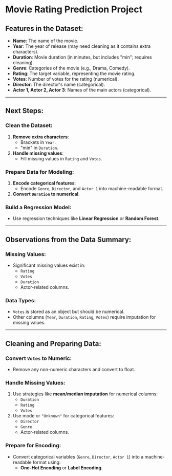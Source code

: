 # Movie Rating Prediction Project

## Features in the Dataset:
- **Name**: The name of the movie.
- **Year**: The year of release (may need cleaning as it contains extra characters).
- **Duration**: Movie duration (in minutes, but includes "min"; requires cleaning).
- **Genre**: Categories of the movie (e.g., Drama, Comedy).
- **Rating**: The target variable, representing the movie rating.
- **Votes**: Number of votes for the rating (numerical).
- **Director**: The director's name (categorical).
- **Actor 1, Actor 2, Actor 3**: Names of the main actors (categorical).

---

## Next Steps:

### Clean the Dataset:
1. **Remove extra characters**:
   - Brackets in `Year`.
   - "min" in `Duration`.
2. **Handle missing values**:
   - Fill missing values in `Rating` and `Votes`.

### Prepare Data for Modeling:
1. **Encode categorical features**:
   - Encode `Genre`, `Director`, and `Actor 1` into machine-readable format.
2. **Convert `Duration` to numerical**.

### Build a Regression Model:
- Use regression techniques like **Linear Regression** or **Random Forest**.

---

## Observations from the Data Summary:

### Missing Values:
- Significant missing values exist in:
  - `Rating`
  - `Votes`
  - `Duration`
  - Actor-related columns.

### Data Types:
- `Votes` is stored as an object but should be numerical.
- Other columns (`Year`, `Duration`, `Rating`, `Votes`) require imputation for missing values.

---

## Cleaning and Preparing Data:

### Convert `Votes` to Numeric:
- Remove any non-numeric characters and convert to float.

### Handle Missing Values:
1. Use strategies like **mean/median imputation** for numerical columns:
   - `Duration`
   - `Rating`
   - `Votes`
2. Use mode or `"Unknown"` for categorical features:
   - `Director`
   - `Genre`
   - Actor-related columns.

### Prepare for Encoding:
- Convert categorical variables (`Genre`, `Director`, `Actor 1`) into a machine-readable format using:
  - **One-Hot Encoding** or **Label Encoding**.
